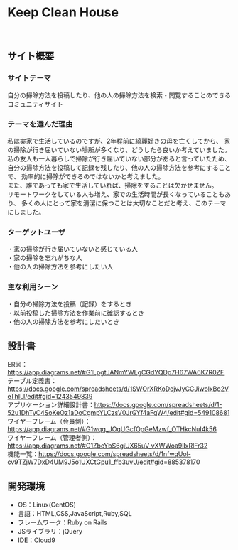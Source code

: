 # Keep Clean House
​
## サイト概要
### サイトテーマ
<!--何を『目的』とし、どのような『分類』なのかを簡潔に書く-->
 自分の掃除方法を投稿したり、他の人の掃除方法を検索・閲覧することのできるコミュニティサイト

### テーマを選んだ理由
<!--なぜこのようなテーマにしたかを説明する-->
 私は実家で生活しているのですが、2年程前に綺麗好きの母を亡くしてから、
 家の掃除が行き届いていない場所が多くなり、どうしたら良いか考えていました。<br>
 私の友人も一人暮らしで掃除が行き届いていない部分があると言っていたため、
 自分の掃除方法を投稿して記録を残したり、他の人の掃除方法を参考にすることで、
 効率的に掃除ができるのではないかと考えました。<br>
 また、誰であっても家で生活していれば、掃除をすることは欠かせません。<br>
 リモートワークをしている人も増え、家での生活時間が長くなっていることもあり、
 多くの人にとって家を清潔に保つことは大切なことだと考え、このテーマにしました。

### ターゲットユーザ
<!--誰に使ってもらうかを具体的に記載する-->
 ・家の掃除が行き届いていないと感じている人<br>
 ・家の掃除を忘れがちな人<br>
 ・他の人の掃除方法を参考にしたい人

### 主な利用シーン
<!--どのような時に使うのかの状況を記載すること-->
​・自分の掃除方法を投稿（記録）をするとき<br>
​・以前投稿した掃除方法を作業前に確認するとき<br>
​・他の人の掃除方法を参考にしたいとき<br>

## 設計書
<!--テーマを設定・提出する時点では不要です-->
​ER図：https://app.diagrams.net/#G1LpgtJANmYWLgCGdYQDp7H67WA6K7R0ZF<br>
 テーブル定義書：https://docs.google.com/spreadsheets/d/1SWOrXRKoDejvJyCCJiwolxBo2VeThILl/edit#gid=1243549839<br>
 アプリケーション詳細設計書：https://docs.google.com/spreadsheets/d/1-52u1DhTyC4SoKeOz1aDoCgmpYLCzsV0JrGYf4aFqW4/edit#gid=549108681<br>
 ワイヤーフレーム（会員側）：https://app.diagrams.net/#G1wqg_JOqUGcfOpGeMzwf_OTHkcNuI4k56<br>
 ワイヤーフレーム（管理者側）：https://app.diagrams.net/#G1ZbeYbS6giUX65uV_vXWWoa9lIxRlFr32<br>
 機能一覧：https://docs.google.com/spreadsheets/d/1nfwqUol-cv9TZjW7DxD4UM9J5o1UXCtGpu1_ffb3uvU/edit#gid=885378170<br>

## 開発環境
- OS：Linux(CentOS)
- 言語：HTML,CSS,JavaScript,Ruby,SQL
- フレームワーク：Ruby on Rails
- JSライブラリ：jQuery
- IDE：Cloud9
​
<!--## 使用素材-->
<!--- 外部サービスの画像素材・音声素材を使用した場合は、必ずサービス名とURLを明記してください。-->
<!--- アプリケーションの実装に使用したgem/bootstrapのリファレンスなどの記載は不要です。-->
<!--- 使用しない場合は、使用素材の項目をREADMEから削除してください。-->
<!--折りたたむ-->